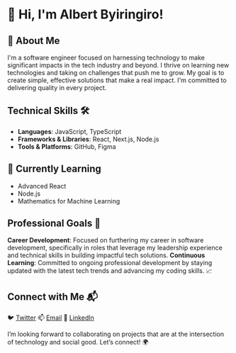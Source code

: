 # 👋 Hi, I'm Albert Byiringiro!

## 🚀 About Me
I'm a software engineer focused on harnessing technology to make significant impacts in the tech industry and beyond. I thrive on learning new technologies and taking on challenges that push me to grow. My goal is to create simple, effective solutions that make a real impact. I'm committed to delivering quality in every project.

## Technical Skills 🛠️
- **Languages**: JavaScript, TypeScript
- **Frameworks & Libraries**: React, Next.js, Node.js
- **Tools & Platforms**: GitHub, Figma

## 🌱 Currently Learning
- Advanced React
- Node.js
- Mathematics for Machine Learning

## Professional Goals 🚀
**Career Development**: Focused on furthering my career in software development, specifically in roles that leverage my leadership experience and technical skills in building impactful tech solutions.
**Continuous Learning**: Committed to ongoing professional development by staying updated with the latest tech trends and advancing my coding skills. 📈

## Connect with Me 📬
🐦 [Twitter](https://x.com/AlbertByhope)
📫 [Email](byiringiroalbert20@gmail.com)
🔗 [LinkedIn](https://www.linkedin.com/in/albert-byiringiro/)

I’m looking forward to collaborating on projects that are at the intersection of technology and social good. Let’s connect! 🌍
